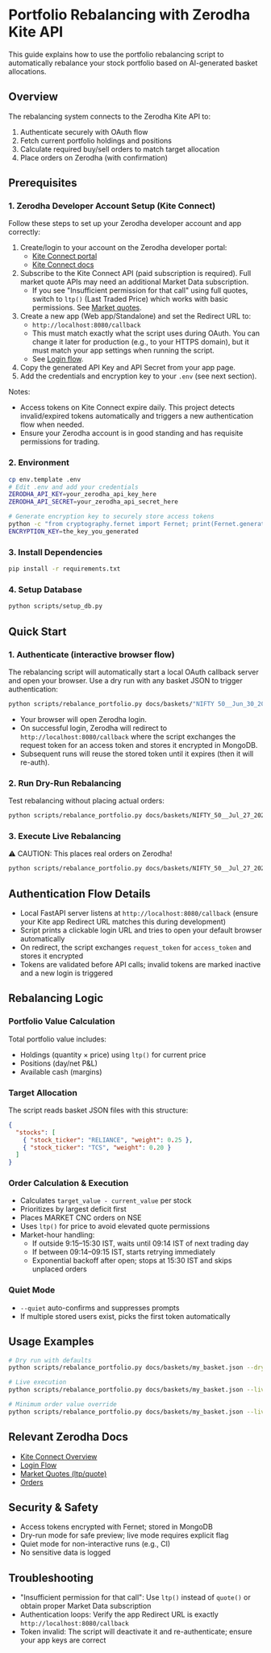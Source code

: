 # Portfolio Rebalancing with Zerodha Kite API

This guide explains how to use the portfolio rebalancing script to automatically rebalance your stock portfolio based on AI-generated basket allocations.

## Overview

The rebalancing system connects to the Zerodha Kite API to:
1. Authenticate securely with OAuth flow
2. Fetch current portfolio holdings and positions
3. Calculate required buy/sell orders to match target allocation
4. Place orders on Zerodha (with confirmation)

## Prerequisites

### 1. Zerodha Developer Account Setup (Kite Connect)

Follow these steps to set up your Zerodha developer account and app correctly:

1. Create/login to your account on the Zerodha developer portal:
   - [Kite Connect portal](https://kite.trade/)
   - [Kite Connect docs](https://kite.trade/docs/connect/v3/)
2. Subscribe to the Kite Connect API (paid subscription is required). Full market quote APIs may need an additional Market Data subscription.
   - If you see "Insufficient permission for that call" using full quotes, switch to `ltp()` (Last Traded Price) which works with basic permissions. See [Market quotes](https://kite.trade/docs/connect/v3/market-quotes/).
3. Create a new app (Web app/Standalone) and set the Redirect URL to:
   - `http://localhost:8080/callback`
   - This must match exactly what the script uses during OAuth. You can change it later for production (e.g., to your HTTPS domain), but it must match your app settings when running the script.
   - See [Login flow](https://kite.trade/docs/connect/v3/user/#login-flow).
4. Copy the generated API Key and API Secret from your app page.
5. Add the credentials and encryption key to your `.env` (see next section).

Notes:
- Access tokens on Kite Connect expire daily. This project detects invalid/expired tokens automatically and triggers a new authentication flow when needed.
- Ensure your Zerodha account is in good standing and has requisite permissions for trading.

### 2. Environment

```bash
cp env.template .env
# Edit .env and add your credentials
ZERODHA_API_KEY=your_zerodha_api_key_here
ZERODHA_API_SECRET=your_zerodha_api_secret_here

# Generate encryption key to securely store access tokens
python -c "from cryptography.fernet import Fernet; print(Fernet.generate_key().decode())"
ENCRYPTION_KEY=the_key_you_generated
```

### 3. Install Dependencies

```bash
pip install -r requirements.txt
```

### 4. Setup Database

```bash
python scripts/setup_db.py
```

## Quick Start

### 1. Authenticate (interactive browser flow)

The rebalancing script will automatically start a local OAuth callback server and open your browser. Use a dry run with any basket JSON to trigger authentication:

```bash
python scripts/rebalance_portfolio.py docs/baskets/"NIFTY 50__Jun_30_2025_00_58__N20_K5.json" --dry-run --quiet
```

- Your browser will open Zerodha login.
- On successful login, Zerodha will redirect to `http://localhost:8080/callback` where the script exchanges the request token for an access token and stores it encrypted in MongoDB.
- Subsequent runs will reuse the stored token until it expires (then it will re-auth).

### 2. Run Dry-Run Rebalancing

Test rebalancing without placing actual orders:

```bash
python scripts/rebalance_portfolio.py docs/baskets/NIFTY_50__Jul_27_2025_22_04__N20_K5.json --dry-run
```

### 3. Execute Live Rebalancing

⚠️ CAUTION: This places real orders on Zerodha!

```bash
python scripts/rebalance_portfolio.py docs/baskets/NIFTY_50__Jul_27_2025_22_04__N20_K5.json --live
```

## Authentication Flow Details

- Local FastAPI server listens at `http://localhost:8080/callback` (ensure your Kite app Redirect URL matches this during development)
- Script prints a clickable login URL and tries to open your default browser automatically
- On redirect, the script exchanges `request_token` for `access_token` and stores it encrypted
- Tokens are validated before API calls; invalid tokens are marked inactive and a new login is triggered

## Rebalancing Logic

### Portfolio Value Calculation

Total portfolio value includes:
- Holdings (quantity × price) using `ltp()` for current price
- Positions (day/net P&L)
- Available cash (margins)

### Target Allocation

The script reads basket JSON files with this structure:
```json
{
  "stocks": [
    { "stock_ticker": "RELIANCE", "weight": 0.25 },
    { "stock_ticker": "TCS", "weight": 0.20 }
  ]
}
```

### Order Calculation & Execution

- Calculates `target_value - current_value` per stock
- Prioritizes by largest deficit first
- Places MARKET CNC orders on NSE
- Uses `ltp()` for price to avoid elevated quote permissions
- Market-hour handling:
  - If outside 9:15–15:30 IST, waits until 09:14 IST of next trading day
  - If between 09:14–09:15 IST, starts retrying immediately
  - Exponential backoff after open; stops at 15:30 IST and skips unplaced orders

### Quiet Mode

- `--quiet` auto-confirms and suppresses prompts
- If multiple stored users exist, picks the first token automatically

## Usage Examples

```bash
# Dry run with defaults
python scripts/rebalance_portfolio.py docs/baskets/my_basket.json --dry-run --quiet

# Live execution
python scripts/rebalance_portfolio.py docs/baskets/my_basket.json --live --quiet

# Minimum order value override
python scripts/rebalance_portfolio.py docs/baskets/my_basket.json --live --min-order-value 2000
```

## Relevant Zerodha Docs

- [Kite Connect Overview](https://kite.trade/docs/connect/v3/)
- [Login Flow](https://kite.trade/docs/connect/v3/user/#login-flow)
- [Market Quotes (ltp/quote)](https://kite.trade/docs/connect/v3/market-quotes/)
- [Orders](https://kite.trade/docs/connect/v3/orders/)

## Security & Safety

- Access tokens encrypted with Fernet; stored in MongoDB
- Dry-run mode for safe preview; live mode requires explicit flag
- Quiet mode for non-interactive runs (e.g., CI)
- No sensitive data is logged

## Troubleshooting

- "Insufficient permission for that call": Use `ltp()` instead of `quote()` or obtain proper Market Data subscription
- Authentication loops: Verify the app Redirect URL is exactly `http://localhost:8080/callback`
- Token invalid: The script will deactivate it and re-authenticate; ensure your app keys are correct 